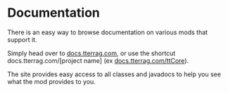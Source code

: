 # Documentation

There is an easy way to browse documentation on various mods that support it.

Simply head over to [docs.tterrag.com](http://docs.tterrag.com), or use the shortcut docs.tterrag.com/[project name] (ex [docs.tterrag.com/ttCore](http://docs.tterrag.com/ttCore)).

The site provides easy access to all classes and javadocs to help you see what the mod provides to you.
